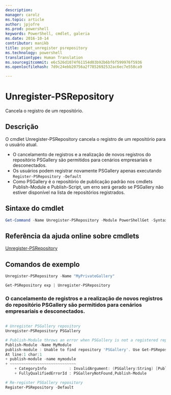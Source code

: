 ```yaml
---
description: 
manager: carolz
ms.topic: article
author: jpjofre
ms.prod: powershell
keywords: PowerShell, cmdlet, galeria
ms.date: 2016-10-14
contributor: manikb
title: psget_unregister psrepository
ms.technology: powershell
translationtype: Human Translation
ms.sourcegitcommit: e6c526d1074f61154d03b92b6bf6f599976f5936
ms.openlocfilehash: 7d9c24ebb20756a2f7852692532ac6ec7e558ca9

---
```


# Unregister-PSRepository

Cancela o registro de um repositório.

## Descrição

O cmdlet Unregister-PSRepository cancela o registro de um repositório para o usuário atual.
- O cancelamento de registros e a realização de novos registros do repositório PSGallery são permitidos para cenários empresariais e desconectados.
- Os usuários podem registrar novamente PSGallery apenas executando `Register-PSRepository -Default`
- Como PSGallery é o repositório de publicação padrão nos cmdlets Publish-Module e Publish-Script, um erro será gerado se PSGallery não estiver disponível na lista de repositórios registrados.

## Sintaxe do cmdlet

```powershell
Get-Command -Name Unregister-PSRepository -Module PowerShellGet -Syntax
```
## Referência da ajuda online sobre cmdlets

[Unregister-PSRepository](http://go.microsoft.com/fwlink/?LinkID=517130)

## Comandos de exemplo

```powershell
Unregister-PSRepository -Name "MyPrivateGallery"

Get-PSRepository exp | Unregister-PSRepository
```

### O cancelamento de registros e a realização de novos registros do repositório PSGallery são permitidos para cenários empresariais e desconectados.
```powershell

# Unregister PSGallery repository
Unregister-PSRepository PSGallery

# Publish-Module throws an error when PSGallery is not a registered repository
Publish-Module -Name MyModule
publish-module : Unable to find repository 'PSGallery'. Use Get-PSRepository to see all available repositories. Try again after specifying a valid repository name. You can use 'Register-PSRepository -Default' to register the PSGallery repository.
At line:1 char:1
+ publish-module -name mymodule
+ ~~~~~~~~~~~~~~~~~~~~~~~~~~~~~
    + CategoryInfo          : InvalidArgument: (PSGallery:String) [Publish-Module], ArgumentException
    + FullyQualifiedErrorId : PSGalleryNotFound,Publish-Module

# Re-register PSGallery repository
Register-PSRepository -Default
```




<!--HONumber=Oct16_HO2-->


